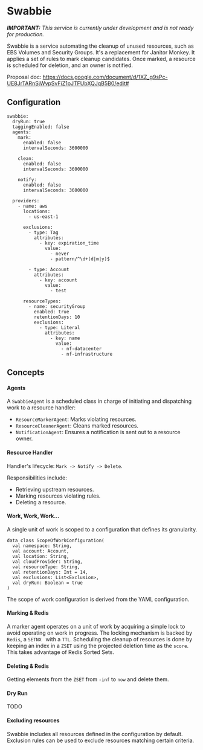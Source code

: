 # Swabbie

_**IMPORTANT:** This service is currently under development and is not ready for production._

Swabbie is a service automating the cleanup of unused resources, such as EBS Volumes and Security Groups.
It's a replacement for Janitor Monkey.
It applies a set of rules to mark cleanup candidates. Once marked, a resource is scheduled for deletion, and an owner is notified.

Proposal doc: https://docs.google.com/document/d/1XZ_g9sPc-UE8JrTARnSjWvpSvFiZ1oJTFUbXQJqB5B0/edit#

## Configuration
```
swabbie:
  dryRun: true
  taggingEnabled: false
  agents:
    mark:
      enabled: false
      intervalSeconds: 3600000

    clean:
      enabled: false
      intervalSeconds: 3600000

    notify:
      enabled: false
      intervalSeconds: 3600000

  providers:
    - name: aws
      locations:
        - us-east-1

      exclusions:
        - type: Tag
          attributes:
            - key: expiration_time
              value:
                - never
                - pattern/^\d+(d|m|y)$

        - type: Account
          attributes:
            - key: account
              value:
                - test

      resourceTypes:
        - name: securityGroup
          enabled: true
          retentionDays: 10
          exclusions:
            - type: Literal
              attributes:
                - key: name
                  value:
                    - nf-datacenter
                    - nf-infrastructure
```


## Concepts
#### Agents
A `SwabbieAgent` is a scheduled class in charge of initiating and dispatching work to a resource handler:

- `ResourceMarkerAgent`: Marks violating resources.
- `ResourceCleanerAgent`: Cleans marked resources.
- `NotificationAgent`: Ensures a notification is sent out to a resource owner.


#### Resource Handler
Handler's lifecycle: `Mark -> Notify -> Delete`.

Responsibilities include:
  - Retrieving upstream resources.
  - Marking resources violating rules.
  - Deleting a resource.

#### Work, Work, Work...
A single unit of work is scoped to a configuration that defines its granularity.

```
data class ScopeOfWorkConfiguration(
  val namespace: String,
  val account: Account,
  val location: String,
  val cloudProvider: String,
  val resourceType: String,
  val retentionDays: Int = 14,
  val exclusions: List<Exclusion>,
  val dryRun: Boolean = true
)
```
The scope of work configuration is derived from the YAML configuration.

#### Marking & Redis
A marker agent operates on a unit of work by acquiring a simple lock to avoid operating on work in progress.
The locking mechanism is backed by `Redis`, a `SETNX ` with a `TTL`.
Scheduling the cleanup of resources is done by keeping an index in a `ZSET` using the projected deletion time as the `score`.
This takes advantage of Redis Sorted Sets.

#### Deleting & Redis
Getting elements from the `ZSET` from `-inf` to `now` and delete them.


#### Dry Run
TODO

#### Excluding resources
Swabbie includes all resources defined in the configuration by default. Exclusion rules can be used to exclude resources matching certain criteria.
